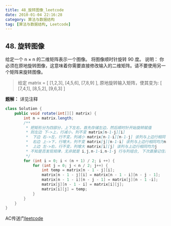 ```yaml
---
title: 48_旋转图像_leetcode
date: 2010-01-04 22:16:28
category: 算法与数据结构
tag: [算法与数据结构, Leetcode]
---
```


## 48. 旋转图像

给定一个 n × n 的二维矩阵表示一个图像。
将图像顺时针旋转 90 度。
说明：
你必须在原地旋转图像，这意味着你需要直接修改输入的二维矩阵。请不要使用另一个矩阵来旋转图像。

>给定 matrix = 
[
  [1,2,3],
  [4,5,6],
  [7,8,9]
],
原地旋转输入矩阵，使其变为:
[
  [7,4,1],
  [8,5,2],
  [9,6,3]
]

**题解：** 详见注释

```java
class Solution {
    public void rotate(int[][] matrix) {
        int n = matrix.length;
        /**
         * 把矩形分为四部分，上下左右，首先存储左边，然后顺时针开始旋转赋值
         * 则左边 下->上，行减小，列不变 matrix[n-1-j][i]
         *  下边 右->左，行不变，列减小 matrix[n-1-i][n-1-j] 该列与上边行相同均为n-1-j
         *  右边 上->下，行增大，列不变 matrix[j][n-1-i] 该列与上边行相同均为n-1-i
         *  上边 左->右，行不变，列增大 matrix[i][j] 该列与上边行相同均为j
         * 不知是否发现规律，无非就是 i,j,n-1-i,n-1-j 行与列组合, 下次直接记住左边matrix[n-1-j][i]，并记住上面的规律即可快速解题
         */
        for (int i = 0; i < (n + 1) / 2; i ++) {
            for (int j = 0; j < n / 2; j++) {
                int temp = matrix[n - 1 - j][i];
                matrix[n - 1 - j][i] = matrix[n - 1 - i][n - j - 1];
                matrix[n - 1 - i][n - j - 1] = matrix[j][n - 1 -i];
                matrix[j][n - 1 - i] = matrix[i][j];
                matrix[i][j] = temp;
            }
        }
    }
}
```

AC传送门[leetcode](https://leetcode-cn.com/problems/rotate-image/)